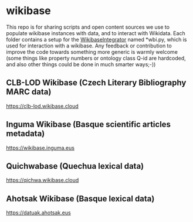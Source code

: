 # wikibase
 This repo is for sharing scripts and open content sources we use to populate wikibase instances with data, and to interact with Wikidata. Each folder contains a setup for the [WikibaseIntegrator](https://github.com/LeMyst/WikibaseIntegrator) named *wbi.py, which is used for interaction with a wikibase. Any feedback or contribution to improve the code towards something more generic is warmly welcome (some things like property numbers or ontology class Q-id are hardcoded, and also other things could be done in much smarter ways;-))
## CLB-LOD Wikibase (Czech Literary Bibliography MARC data)
 https://clb-lod.wikibase.cloud
## Inguma Wikibase (Basque scientific articles metadata)
 https://wikibase.inguma.eus
## Quichwabase (Quechua lexical data)
 https://qichwa.wikibase.cloud
## Ahotsak Wikibase (Basque lexical data)
 https://datuak.ahotsak.eus
